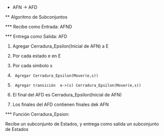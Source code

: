 * AFN -> AFD

** Algoritmo de Subconjuntos

*** Recibe como Entrada: AFND

*** Entrega como Salida: AFD

1. Agregar Cerradura_Epsilon(Inicial de AFN) a E

2. Por cada estado e en E

3.  Por cada simbolo s

4.      Agregar Cerradura_Epsilon(Mover(e,s))

5.      Agregar transición  e->(s) Cerradura_Epsilon(Mover(e,s))

6. El final del AFD es Cerradura_Epsilon(Inicial de AFN)

7. Los finales del AFD contienen finales dek AFN  

*** Función Cerradura_Epsion:

Recibe un subconjunto de Estados, y entrega como salida un subconjunto de Estados
